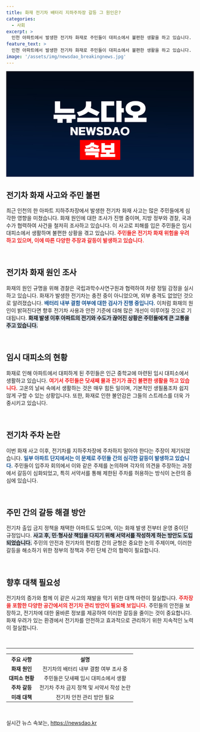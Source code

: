 ```yaml
---
title: 화재 전기차 배터리 지하주차장 갈등 그 원인은?
categories:
  - 사회
excerpt: >
  인천 아파트에서 발생한 전기차 화재로 주민들이 대피소에서 불편한 생활을 하고 있습니다. 주민들 사이에 전기차의 지하주차 금지 논란이 일며 갈등이 커지는 상황, 과연 해법은 무엇일까요?
feature_text: >
  인천 아파트에서 발생한 전기차 화재로 주민들이 대피소에서 불편한 생활을 하고 있습니다. 주민들 사이에 전기차의 지하주차 금지 논란이 일며 갈등이 커지는 상황, 과연 해법은 무엇일까요?
image: '/assets/img/newsdao_breakingnews.jpg'
---
```


<p><img src="/assets/img/newsdao_breakingnews.jpg" alt="implanttips 속보" /></p>

<h2 data-ke-size="size26">전기차 화재 사고와 주민 불편</h2>

<p data-ke-size="size16">최근 인천의 한 아파트 지하주차장에서 발생한 전기차 화재 사고는 많은 주민들에게 심각한 영향을 미쳤습니다. 화재 원인에 대한 조사가 진행 중이며, 지방 정부와 경찰, 국과수가 협력하여 사건을 철저히 조사하고 있습니다. 이 사고로 피해를 입은 주민들은 임시 대피소에서 생활하며 불편한 상황을 겪고 있습니다. <b><span style="color: #ee2323;">주민들은 전기차 화재 위험을 우려하고 있으며, 이에 따른 다양한 주장과 갈등이 발생하고 있습니다.</span></b></p>

<p data-ke-size="size16">&nbsp;</p>

<h2 data-ke-size="size26">전기차 화재 원인 조사</h2>

<p data-ke-size="size16">화재의 원인 규명을 위해 경찰은 국립과학수사연구원과 협력하여 차량 정밀 감정을 실시하고 있습니다. 화재가 발생한 전기차는 충전 중이 아니었으며, 외부 충격도 없었던 것으로 알려졌습니다. <b><span style="color: #1a5490;">배터리 내부 결함 여부에 대한 검사가 진행 중입니다.</span></b> 이처럼 화재의 원인이 밝혀진다면 향후 전기차 사용과 안전 기준에 대해 많은 개선이 이루어질 것으로 기대됩니다. <b><span style="background-color: #21538527;">화재 발생 이후 아파트의 전기와 수도가 끊어진 상황은 주민들에게 큰 고통을 주고 있습니다.</span></b></p>

<p data-ke-size="size16">&nbsp;</p>

<h2 data-ke-size="size26">임시 대피소의 현황</h2>

<p data-ke-size="size16">화재로 인해 아파트에서 대피하게 된 주민들은 인근 중학교에 마련된 임시 대피소에서 생활하고 있습니다. <b><span style="color: #ee2323;">여기서 주민들은 닷새째 물과 전기가 끊긴 불편한 생활을 하고 있습니다.</span></b> 고온의 날씨 속에서 생활하는 것은 매우 힘든 일이며, 기본적인 생필품조차 쉽지 않게 구할 수 있는 상황입니다. 또한, 화재로 인한 불안감은 그들의 스트레스를 더욱 가중시키고 있습니다.</p>

<p data-ke-size="size16">&nbsp;</p>

<h2 data-ke-size="size26">전기차 주차 논란</h2>

<p data-ke-size="size16">이번 화재 사고 이후, 전기차를 지하주차장에 주차하지 말아야 한다는 주장이 제기되었습니다. <b><span style="color: #1a5490;">일부 아파트 단지에서는 이 문제로 주민들 간의 심각한 갈등이 발생하고 있습니다.</span></b> 주민들이 입주자 회의에서 이와 같은 주제를 논의하며 각자의 의견을 주장하는 과정에서 갈등이 심화되었고, 특히 서약서를 통해 제한된 주차를 허용하는 방식이 논란의 중심에 있습니다. </p>

<p data-ke-size="size16">&nbsp;</p>

<h2 data-ke-size="size26">주민 간의 갈등 해결 방안</h2>

<p data-ke-size="size16">전기차 출입 금지 정책을 채택한 아파트도 있으며, 이는 화재 발생 전부터 운영 중이던 규정입니다. <b><span style="background-color: #21538527;">사고 후, 민·형사상 책임을 다지기 위해 서약서를 작성하게 하는 방안도 도입되었습니다.</span></b> 주민의 안전과 전기차의 편리함 간의 균형은 중요한 논의 주제이며, 이러한 갈등을 해소하기 위한 정부의 정책과 주민 단체 간의 협력이 필요합니다.</p>

<p data-ke-size="size16">&nbsp;</p>

<h2 data-ke-size="size26">향후 대책 필요성</h2>

<p data-ke-size="size16">전기차의 증가와 함께 이 같은 사고의 재발을 막기 위한 대책 마련이 절실합니다. <b><span style="color: #ee2323;">주차장을 포함한 다양한 공간에서의 전기차 관리 방안이 필요해 보입니다.</span></b> 주민들의 안전을 보장하고, 전기차에 대한 올바른 정보를 제공하여 이러한 갈등을 줄이는 것이 중요합니다. 화재 우려가 있는 환경에서 전기차를 안전하고 효과적으로 관리하기 위한 지속적인 노력이 절실합니다.</p>

<p data-ke-size="size16">&nbsp;</p>

<hr />

<table style="width: 100%; border-collapse: collapse;">
    <tr>
        <th style="text-align: center; height: 17px;">주요 사항</th>
        <th style="text-align: center; height: 17px;">설명</th>
    </tr>
    <tr>
        <td style="text-align: center; height: 17px;"><b>화재 원인</b></td>
        <td style="text-align: center; height: 17px;">전기차의 배터리 내부 결함 여부 조사 중</td>
    </tr>
    <tr>
        <td style="text-align: center; height: 17px;"><b>대피소 현황</b></td>
        <td style="text-align: center; height: 17px;">주민들은 닷새째 임시 대피소에서 생활</td>
    </tr>
    <tr>
        <td style="text-align: center; height: 17px;"><b>주차 갈등</b></td>
        <td style="text-align: center; height: 17px;">전기차 주차 금지 정책 및 서약서 작성 논란</td>
    </tr>
    <tr>
        <td style="text-align: center; height: 17px;"><b>미래 대책</b></td>
        <td style="text-align: center; height: 17px;">전기차 안전 관리 방안 필요</td>
    </tr>
</table>

<p data-ke-size="size16">&nbsp;</p>
실시간 뉴스 속보는, <a href="https://newsdao.kr" rel="dofollow">https://newsdao.kr</a>


